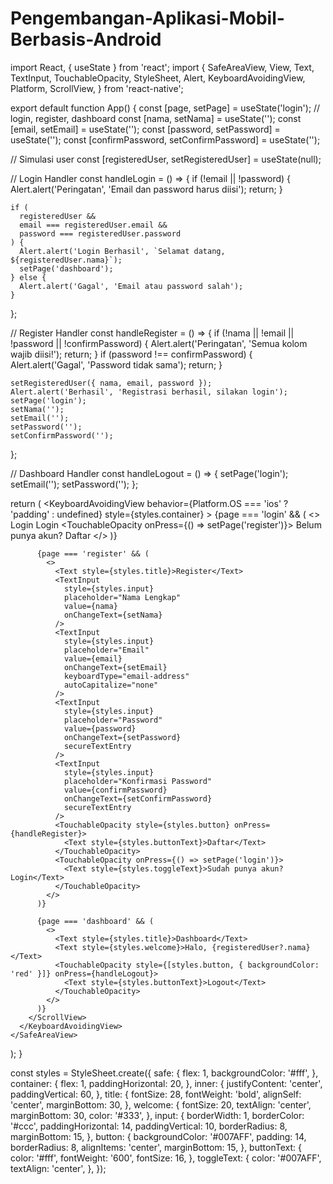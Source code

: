 # Pengembangan-Aplikasi-Mobil-Berbasis-Android


import React, { useState } from 'react';
import {
  SafeAreaView,
  View,
  Text,
  TextInput,
  TouchableOpacity,
  StyleSheet,
  Alert,
  KeyboardAvoidingView,
  Platform,
  ScrollView,
} from 'react-native';

export default function App() {
  const [page, setPage] = useState('login'); // login, register, dashboard
  const [nama, setNama] = useState('');
  const [email, setEmail] = useState('');
  const [password, setPassword] = useState('');
  const [confirmPassword, setConfirmPassword] = useState('');

  // Simulasi user
  const [registeredUser, setRegisteredUser] = useState(null);

  // Login Handler
  const handleLogin = () => {
    if (!email || !password) {
      Alert.alert('Peringatan', 'Email dan password harus diisi');
      return;
    }

    if (
      registeredUser &&
      email === registeredUser.email &&
      password === registeredUser.password
    ) {
      Alert.alert('Login Berhasil', `Selamat datang, ${registeredUser.nama}`);
      setPage('dashboard');
    } else {
      Alert.alert('Gagal', 'Email atau password salah');
    }
  };

  // Register Handler
  const handleRegister = () => {
    if (!nama || !email || !password || !confirmPassword) {
      Alert.alert('Peringatan', 'Semua kolom wajib diisi!');
      return;
    }
    if (password !== confirmPassword) {
      Alert.alert('Gagal', 'Password tidak sama');
      return;
    }

    setRegisteredUser({ nama, email, password });
    Alert.alert('Berhasil', 'Registrasi berhasil, silakan login');
    setPage('login');
    setNama('');
    setEmail('');
    setPassword('');
    setConfirmPassword('');
  };

  // Dashboard Handler
  const handleLogout = () => {
    setPage('login');
    setEmail('');
    setPassword('');
  };

  return (
    <SafeAreaView style={styles.safe}>
      <KeyboardAvoidingView
        behavior={Platform.OS === 'ios' ? 'padding' : undefined}
        style={styles.container}
      >
        <ScrollView contentContainerStyle={styles.inner}>
          {page === 'login' && (
            <>
              <Text style={styles.title}>Login</Text>
              <TextInput
                style={styles.input}
                placeholder="Email"
                value={email}
                onChangeText={setEmail}
                keyboardType="email-address"
                autoCapitalize="none"
              />
              <TextInput
                style={styles.input}
                placeholder="Password"
                value={password}
                onChangeText={setPassword}
                secureTextEntry
              />
              <TouchableOpacity style={styles.button} onPress={handleLogin}>
                <Text style={styles.buttonText}>Login</Text>
              </TouchableOpacity>
              <TouchableOpacity onPress={() => setPage('register')}>
                <Text style={styles.toggleText}>Belum punya akun? Daftar</Text>
              </TouchableOpacity>
            </>
          )}

          {page === 'register' && (
            <>
              <Text style={styles.title}>Register</Text>
              <TextInput
                style={styles.input}
                placeholder="Nama Lengkap"
                value={nama}
                onChangeText={setNama}
              />
              <TextInput
                style={styles.input}
                placeholder="Email"
                value={email}
                onChangeText={setEmail}
                keyboardType="email-address"
                autoCapitalize="none"
              />
              <TextInput
                style={styles.input}
                placeholder="Password"
                value={password}
                onChangeText={setPassword}
                secureTextEntry
              />
              <TextInput
                style={styles.input}
                placeholder="Konfirmasi Password"
                value={confirmPassword}
                onChangeText={setConfirmPassword}
                secureTextEntry
              />
              <TouchableOpacity style={styles.button} onPress={handleRegister}>
                <Text style={styles.buttonText}>Daftar</Text>
              </TouchableOpacity>
              <TouchableOpacity onPress={() => setPage('login')}>
                <Text style={styles.toggleText}>Sudah punya akun? Login</Text>
              </TouchableOpacity>
            </>
          )}

          {page === 'dashboard' && (
            <>
              <Text style={styles.title}>Dashboard</Text>
              <Text style={styles.welcome}>Halo, {registeredUser?.nama}</Text>
              <TouchableOpacity style={[styles.button, { backgroundColor: 'red' }]} onPress={handleLogout}>
                <Text style={styles.buttonText}>Logout</Text>
              </TouchableOpacity>
            </>
          )}
        </ScrollView>
      </KeyboardAvoidingView>
    </SafeAreaView>
  );
}

const styles = StyleSheet.create({
  safe: {
    flex: 1,
    backgroundColor: '#fff',
  },
  container: {
    flex: 1,
    paddingHorizontal: 20,
  },
  inner: {
    justifyContent: 'center',
    paddingVertical: 60,
  },
  title: {
    fontSize: 28,
    fontWeight: 'bold',
    alignSelf: 'center',
    marginBottom: 30,
  },
  welcome: {
    fontSize: 20,
    textAlign: 'center',
    marginBottom: 30,
    color: '#333',
  },
  input: {
    borderWidth: 1,
    borderColor: '#ccc',
    paddingHorizontal: 14,
    paddingVertical: 10,
    borderRadius: 8,
    marginBottom: 15,
  },
  button: {
    backgroundColor: '#007AFF',
    padding: 14,
    borderRadius: 8,
    alignItems: 'center',
    marginBottom: 15,
  },
  buttonText: {
    color: '#fff',
    fontWeight: '600',
    fontSize: 16,
  },
  toggleText: {
    color: '#007AFF',
    textAlign: 'center',
  },
});
